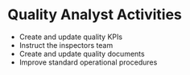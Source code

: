 # Quality Analyst Activities

- Create and update quality KPIs
- Instruct the inspectors team
- Create and update quality documents
- Improve standard operational procedures
